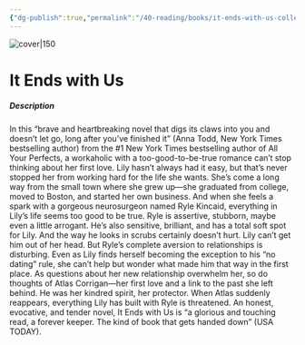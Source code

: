 ```yaml
---
{"dg-publish":true,"permalink":"/40-reading/books/it-ends-with-us-colleen-hoover/","title":"It Ends with Us"}
---
```



![cover|150](http://books.google.com/books/content?id=wmnuDwAAQBAJ&printsec=frontcover&img=1&zoom=1&edge=curl&source=gbs_api)

# It Ends with Us
##### Description
In this “brave and heartbreaking novel that digs its claws into you and doesn’t let go, long after you’ve finished it” (Anna Todd, New York Times bestselling author) from the #1 New York Times bestselling author of All Your Perfects, a workaholic with a too-good-to-be-true romance can’t stop thinking about her first love. Lily hasn’t always had it easy, but that’s never stopped her from working hard for the life she wants. She’s come a long way from the small town where she grew up—she graduated from college, moved to Boston, and started her own business. And when she feels a spark with a gorgeous neurosurgeon named Ryle Kincaid, everything in Lily’s life seems too good to be true. Ryle is assertive, stubborn, maybe even a little arrogant. He’s also sensitive, brilliant, and has a total soft spot for Lily. And the way he looks in scrubs certainly doesn’t hurt. Lily can’t get him out of her head. But Ryle’s complete aversion to relationships is disturbing. Even as Lily finds herself becoming the exception to his “no dating” rule, she can’t help but wonder what made him that way in the first place. As questions about her new relationship overwhelm her, so do thoughts of Atlas Corrigan—her first love and a link to the past she left behind. He was her kindred spirit, her protector. When Atlas suddenly reappears, everything Lily has built with Ryle is threatened. An honest, evocative, and tender novel, It Ends with Us is “a glorious and touching read, a forever keeper. The kind of book that gets handed down” (USA TODAY).